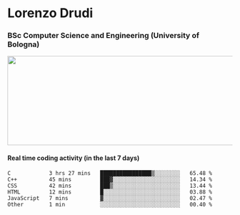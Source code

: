 # Lorenzo Drudi
### BSc Computer Science and Engineering (University of Bologna)

<img src="https://github-readme-stats.vercel.app/api?username=LorenzoDrudi&count_private=true&show_icons=true&theme=gruvbox" height=200px width=550px>

<!---Use wakatime plugins to track the coding time--->
#### Real time coding activity (in the last 7 days)
<!--START_SECTION:waka-->

```text
C            3 hrs 27 mins   ████████████████▒░░░░░░░░   65.48 %
C++          45 mins         ███▓░░░░░░░░░░░░░░░░░░░░░   14.34 %
CSS          42 mins         ███▒░░░░░░░░░░░░░░░░░░░░░   13.44 %
HTML         12 mins         █░░░░░░░░░░░░░░░░░░░░░░░░   03.88 %
JavaScript   7 mins          ▓░░░░░░░░░░░░░░░░░░░░░░░░   02.47 %
Other        1 min           ░░░░░░░░░░░░░░░░░░░░░░░░░   00.40 %
```

<!--END_SECTION:waka-->

